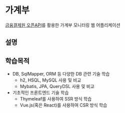 # 가계부

[금융결제원 오픈API](https://developers.kftc.or.kr/dev)를 활용한 가계부 모니터링 웹 어플리케이션

## 설명

## 학습목적
- DB, SqlMapper, ORM 등 다양한 DB 관련 기술 학습
  - h2, HSQL, MySQL 사용 및 비교
  - Mybatis, JPA, QueryDSL 사용 및 비교
- 기초적인 프론트엔드 기술 학습
  - Thymeleaf를 사용하여 SSR 방식 학습
  - Vue.js(혹은 React)를 사용하여 CSR 방식 학습

